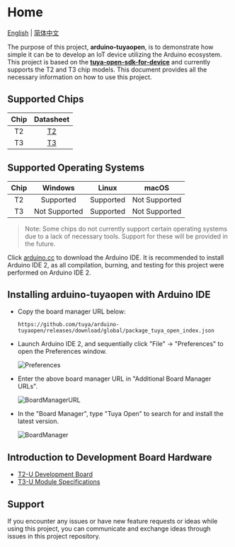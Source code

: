 # Home

[English](README.md) | [简体中文](README_zh.md)

The purpose of this project, **arduino-tuyaopen**, is to demonstrate how simple it can be to develop an IoT device utilizing the Arduino ecosystem. This project is based on the **[tuya-open-sdk-for-device](https://github.com/tuya/tuya-open-sdk-for-device)** and currently supports the T2 and T3 chip models. This document provides all the necessary information on how to use this project.

## Supported Chips

| Chip |                          Datasheet                           |
| :--: | :----------------------------------------------------------: |
|  T2  | [T2](https://developer.tuya.com/en/docs/iot/T2-U-module-datasheet?id=Kce1tncb80ldq) |
|  T3  | [T3](https://developer.tuya.com/en/docs/iot/T3-U-Module-Datasheet?id=Kdd4pzscwf0il) |

## Supported Operating Systems

| Chip | Windows  | Linux |  macOS   |
| :--: | :------: | :---: | :------: |
|  T2  | Supported | Supported  | Not Supported |
|  T3  | Not Supported | Supported  | Not Supported |

> Note: Some chips do not currently support certain operating systems due to a lack of necessary tools. Support for these will be provided in the future.

Click [arduino.cc](https://www.arduino.cc/en/software) to download the Arduino IDE. It is recommended to install Arduino IDE 2, as all compilation, burning, and testing for this project were performed on Arduino IDE 2.

## Installing arduino-tuyaopen with Arduino IDE

+ Copy the board manager URL below:

  ```
  https://github.com/tuya/arduino-tuyaopen/releases/download/global/package_tuya_open_index.json
  ```

+ Launch Arduino IDE 2, and sequentially click "File" -> "Preferences" to open the Preferences window.

  ![Preferences](https://images.tuyacn.com/fe-static/docs/img/581335e7-e012-4895-aece-7af21d00bbf5.png)

+ Enter the above board manager URL in "Additional Board Manager URLs".

  ![BoardManagerURL](https://images.tuyacn.com/fe-static/docs/img/cc3f4fa3-3fd6-458a-af90-a04b49225714.png)

+ In the "Board Manager", type "Tuya Open" to search for and install the latest version.

  ![BoardManager](https://images.tuyacn.com/fe-static/docs/img/1aa17f8d-1991-405a-a08e-def5d1db04de.png)

## Introduction to Development Board Hardware

+ [T2-U Development Board](https://developer.tuya.com/en/docs/iot/t2-u-board?id=Kce6cq9e9vlmv)
+ [T3-U Module Specifications](https://developer.tuya.com/en/docs/iot/T3-U-Module-Datasheet?id=Kdd4pzscwf0il)

## Support

If you encounter any issues or have new feature requests or ideas while using this project, you can communicate and exchange ideas through issues in this project repository.
